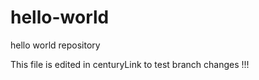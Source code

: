 # hello-world
hello world repository

This file is edited in centuryLink to test branch changes !!!
